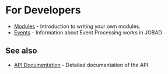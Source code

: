 # For Developers

* [Modules](modules.md) - Introduction to writing your own modules. 
* [Events](events.md) - Information about Event Processing works in JOBAD

## See also
* [API Documentation](../api/index.md) - Detailed documentation of the API

